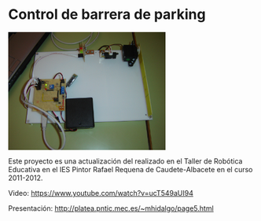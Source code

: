 # Control de barrera de parking
<a href="" target="_blank"><img width="320" height="240" border="0" align="center" src="img/maqueta02.jpg"/></a>

Este proyecto es una actualización del realizado en el Taller de Robótica Educativa en el IES Pintor Rafael Requena de Caudete-Albacete en el curso 2011-2012.

Video: https://www.youtube.com/watch?v=ucT549aUI94

Presentación: http://platea.pntic.mec.es/~mhidalgo/page5.html
